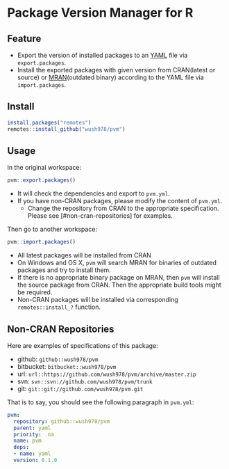 # Package Version Manager for R

## Feature

- Export the version of installed packages to an [YAML](https://en.wikipedia.org/wiki/YAML) file via `export.packages`.
- Install the exported packages with given version from CRAN(latest or source) or [MRAN](https://mran.revolutionanalytics.com/)(outdated binary)
  according to the YAML file via `import.packages`.

## Install

```r
install.packages("remotes")
remotes::install_github("wush978/pvm")
```

## Usage

In the original workspace:

```r
pvm::export.packages()
```

- It will check the dependencies and export to `pvm.yml`.
- If you have non-CRAN packages, please modify the content of `pvm.yml`.
    - Change the repository from CRAN to the appropriate specification. Please see [#non-cran-repositories] for examples.

Then go to another workspace:

```r
pvm::import.packages()
```

- All latest packages will be installed from CRAN
- On Windows and OS X, `pvm` will search MRAN for binaries of outdated packages and try to install them.
- If there is no appropriate binary package on MRAN, then `pvm` will install the source package from CRAN. Then the appropriate build tools might be required.
- Non-CRAN packages will be installed via corresponding `remotes::install_?` function.

## Non-CRAN Repositories

Here are examples of specifications of this package:

- github: `github::wush978/pvm`
- bitbucket: `bitbucket::wush978/pvm`
- url: `url::https://github.com/wush978/pvm/archive/master.zip`
- svn: `svn::svn://github.com/wush978/pvm/trunk`
- git: `git::git://github.com/wush978/pvm.git`

That is to say, you should see the following paragraph in `pvm.yml`:

```yml
pvm:
  repository: github::wush978/pvm
  parent: yaml
  priority: .na
  name: pvm
  deps:
  - name: yaml
  version: 0.1.0
```
